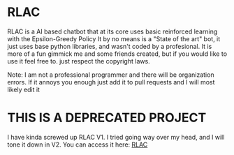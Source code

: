 # RLAC
RLAC is a AI based chatbot that at its core uses basic reinforced learning with the Epsilon-Greedy Policy
It by no means is a "State of the art" bot, it just uses base python libraries, and wasn't coded by a profesional. It is more of a fun gimmick me and some friends
created, but if you would like to use it feel free to. just respect the copyright laws. 

Note: I am not a professional programmer and there will be organization errors. If it annoys you enough just add it to pull requests and I will most likely edit it

# THIS IS A DEPRECATED PROJECT
I have kinda screwed up RLAC V1. I tried going way over my head, and I will tone it down in V2. You can access it here:
[RLAC](https://github.com/GarrettRector/RLAC-V2)
